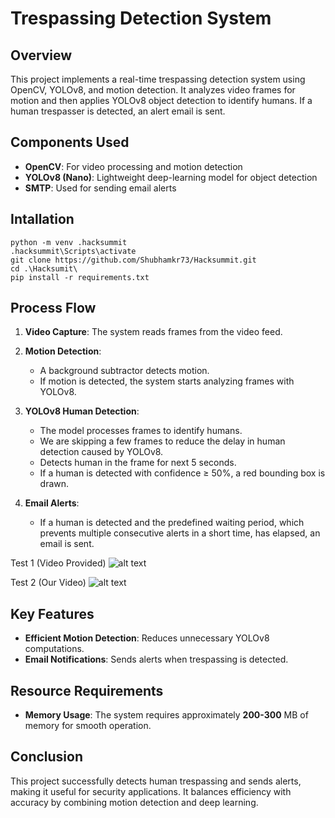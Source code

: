 # Trespassing Detection System

## Overview

This project implements a real-time trespassing detection system using OpenCV, YOLOv8, and motion detection. It analyzes video frames for motion and then applies YOLOv8 object detection to identify humans. If a human trespasser is detected, an alert email is sent.

## Components Used

- **OpenCV**: For video processing and motion detection
- **YOLOv8 (Nano)**: Lightweight deep-learning model for object detection
- **SMTP**: Used for sending email alerts

## Intallation

```
python -m venv .hacksummit
.hacksummit\Scripts\activate
git clone https://github.com/Shubhamkr73/Hacksummit.git
cd .\Hacksumit\
pip install -r requirements.txt
```

## Process Flow

1. **Video Capture**: The system reads frames from the video feed.

2. **Motion Detection**:
   - A background subtractor detects motion.
   - If motion is detected, the system starts analyzing frames with YOLOv8.
3. **YOLOv8 Human Detection**:
   - The model processes frames to identify humans.
   - We are skipping a few frames to reduce the delay in human detection caused by YOLOv8.
   - Detects human in the frame for next 5 seconds.
   - If a human is detected with confidence ≥ 50%, a red bounding box is drawn.
4. **Email Alerts**:
   - If a human is detected and the predefined waiting period, which prevents multiple consecutive alerts in a short time, has elapsed, an email is sent.

Test 1 (Video Provided)
![alt text](Test1.jpg)

Test 2 (Our Video)
![alt text](Test2.jpg)

## Key Features

- **Efficient Motion Detection**: Reduces unnecessary YOLOv8 computations.
- **Email Notifications**: Sends alerts when trespassing is detected.

## Resource Requirements

- **Memory Usage**: The system requires approximately **200-300** MB of memory for smooth operation.

## Conclusion

This project successfully detects human trespassing and sends alerts, making it useful for security applications. It balances efficiency with accuracy by combining motion detection and deep learning.

